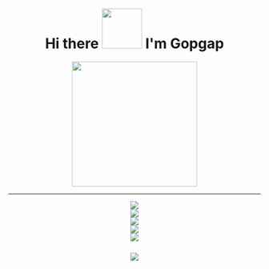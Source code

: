 <h1 align="center">Hi there 
<img src="https://media.giphy.com/media/hvRJCLFzcasrR4ia7z/giphy.gif" width="80px"/>
I'm Gopgap</h1>
<!-- <h3 align="center">"A passionate to build Amazing User Interface"</h3> -->

<div id="header" align="center">
  <img src="https://media4.giphy.com/media/WFZvB7VIXBgiz3oDXE/giphy.gif?cid=ecf05e47uip2ltzs3t7cewsr2ehhx1ghmjdmspfx2jwhm16z&ep=v1_stickers_search&rid=giphy.gif" width="250"/>
</div>



___




<div align="center" >
  <img src="https://skillicons.dev/icons?i=js,ts,go"  />
  <img width="1000" />
  <img src="https://skillicons.dev/icons?i=react,next,express,nest,nodejs" /> 
  <img width="1000" />
  <img src="https://skillicons.dev/icons?i=postgres,mongo,redis,firebase,sequelize,prisma" /> 
  <img width="1000" />
  <img src="https://skillicons.dev/icons?i=aws,gcp,docker,androidstudio" /> 
  <img width="1000" />
  <img src="https://skillicons.dev/icons?i=yarn,bun,npm,pnpm" /> 
</div>


###

<div align="center">

![](https://github-readme-stats.vercel.app/api/top-langs/?username=Noppawat3939&theme=transparent&hide_border=true&include_all_commits=false&count_private=true&layout=compact)

</div>


